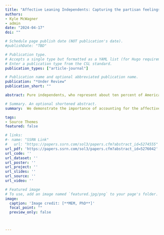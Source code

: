 ```yaml
---
title: "Affective Leaning Independents: Capturing the partisan feelings of two-click independents"
authors:
- Kyle McWagner
- admin
date: "2024-04-17"
doi: ""

# Schedule page publish date (NOT publication's date).
#publishDate: "TBD"

# Publication type.
# Accepts a single type but formatted as a YAML list (for Hugo requirements).
# Enter a publication type from the CSL standard.
publication_types: ["article-journal"]

# Publication name and optional abbreviated publication name.
publication: "*Under Review"
publication_short: ""

abstract: Pure independents, who represent about ten percent of Americans, are defined by the lack of partisan structure in their political attitudes, behaviors, and preferences. We demonstrate that many of these people are willing to reveal underlying partisan preferences through the partisan feeling thermometers. Accounting for these feelings reveals a clear and stable partisan structure to their attitudes. Leveraging existing cross-sectional, panel surveys, and original data, we demonstrate that: 1) Most pure independents have an affective lean. 2) Affective-leaning independents have distinctly partisan attitudes, behaviors, and preferences. 3) Affective lean is directionally stable over time. Building on these findings, we propose a new measure of party identification – Partisan Identity 9 (PID9). This measure builds on the traditional Party Identification 7 (PID7) measure by splitting the pure independent category into three categories. PID9 meaningfully improves model performance and provides powerful insights into the political attitudes, behaviors, and preferences of American independents.

# Summary. An optional shortened abstract.
summary:  We demonstrate the importance of accounting for the affective lean of two-click independents to highlight their underlying partisan attachments.

tags:
- Source Themes
featured: false

# links:
#- name: "SSRN Link"
#   url: "https://papers.ssrn.com/sol3/papers.cfm?abstract_id=5274555"
url_pdf: 'https://papers.ssrn.com/sol3/papers.cfm?abstract_id=5276042'
url_code: ''
url_dataset: ''
url_poster: ''
url_project: ''
url_slides: ''
url_source: ''
url_video: ''

# Featured image
# To use, add an image named `featured.jpg/png` to your page's folder. 
image:
  caption: 'Image credit: [**MEM, PhD**]'
  focal_point: ""
  preview_only: false



---
```

